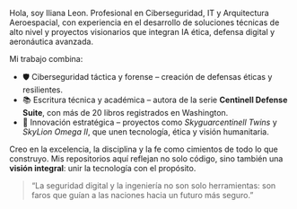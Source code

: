 

Hola, soy Iliana Leon.
Profesional en Ciberseguridad, IT y Arquitectura Aeroespacial, con experiencia en el desarrollo de soluciones técnicas de alto nivel y proyectos visionarios que integran IA ética, defensa digital y aeronáutica avanzada.

Mi trabajo combina:

* 🛡️ Ciberseguridad táctica y forense – creación de defensas éticas y resilientes. 
* 📚 Escritura técnica y académica – autora de la serie **Centinell Defense Suite**, con más de 20 libros registrados en Washington.
* 🎯 Innovación estratégica – proyectos como *Skyguarcentinell Twins* y *SkyLion Omega II*, que unen tecnología, ética y visión humanitaria.

Creo en la excelencia, la disciplina y la fe como cimientos de todo lo que construyo. Mis repositorios aquí reflejan no solo código, sino también una **visión integral**: unir la tecnología con el propósito.

> “La seguridad digital y la ingeniería no son solo herramientas: son faros que guían a las naciones hacia un futuro más seguro.”


<!---
pizat16/pizat16 is a ✨ special ✨ repository because its `README.md` (this file) appears on your GitHub profile.
You can click the Preview link to take a look at your changes.
--->
